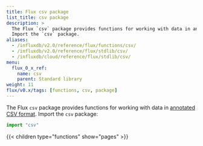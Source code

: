 ```yaml
---
title: Flux csv package
list_title: csv package
description: >
  The Flux `csv` package provides functions for working with data in annotated CSV format.
  Import the `csv` package.
aliases:
  - /influxdb/v2.0/reference/flux/functions/csv/
  - /influxdb/v2.0/reference/flux/stdlib/csv/
  - /influxdb/cloud/reference/flux/stdlib/csv/
menu:
  flux_0_x_ref:
    name: csv
    parent: Standard library
weight: 11
flux/v0.x/tags: [functions, csv, package]
---
```


The Flux `csv` package provides functions for working with data in
[annotated CSV format](https://github.com/influxdata/flux/blob/master/docs/SPEC.md#csv).
Import the `csv` package:

```js
import "csv"
```

{{< children type="functions" show="pages" >}}
